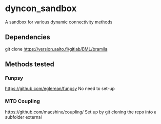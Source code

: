 # dyncon_sandbox
A sandbox for various dynamic connectivity methods

## Dependencies
git clone https://version.aalto.fi/gitlab/BML/bramila

## Methods tested

### Funpsy
https://github.com/eglerean/funpsy
No need to set-up

### MTD Coupling
https://github.com/macshine/coupling/
Set up by git cloning the repo into a subfolder external
